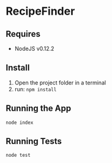 # RecipeFinder

## Requires
- NodeJS v0.12.2

## Install
1.  Open the project folder in a terminal
2.  run:
    `npm install`

## Running the App
`node index`

## Running Tests
`node test`
